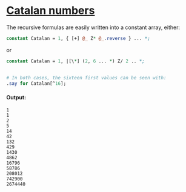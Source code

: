 [1]: https://rosettacode.org/wiki/Catalan_numbers

# [Catalan numbers][1]

The recursive formulas are easily written into a constant array, either:

```perl
constant Catalan = 1, { [+] @_ Z* @_.reverse } ... *;
```


or

```perl
constant Catalan = 1, |[\*] (2, 6 ... *) Z/ 2 .. *;
 
 
# In both cases, the sixteen first values can be seen with:
.say for Catalan[^16];
```

#### Output:
```
1
1
2
5
14
42
132
429
1430
4862
16796
58786
208012
742900
2674440
```